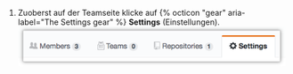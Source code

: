 1. Zuoberst auf der Teamseite klicke auf {% octicon "gear" aria-label="The Settings gear" %} **Settings** (Einstellungen). ![Registerkarte „Team settings" (Teameinstellungen)](/assets/images/help/teams/team-settings-button.png)

